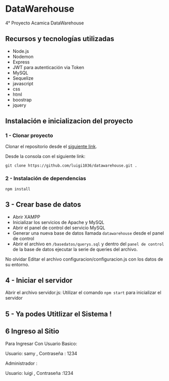 # DataWarehouse
4° Proyecto Acamica DataWarehouse

## Recursos y tecnologías utilizadas

- Node.js
- Nodemon
- Express
- JWT para autenticación via Token
- MySQL
- Sequelize
- javascript
- css
- html
- boostrap
- jquery

## Instalación e inicializacion del proyecto

### 1 - Clonar proyecto 

Clonar el repositorio desde el [siguiente link](https://github.com/luigi1036/datawarehouse.git).

Desde la consola con el siguiente link:

`git clone https://github.com/luigi1036/datawarehouse.git .`

### 2 - Instalación de dependencias 
```
npm install
```

## 3 - Crear base de datos 

- Abrir XAMPP
- Inicializar los servicios de Apache y MySQL
- Abrir el panel de control del servicio MySQL
- Generar una nueva base de datos llamada `datawarehouse` desde el panel de control
- Abrir el archivo en `/basedatos/querys.sql` y dentro del `panel de control` de la base de datos ejecutar la serie de queries del archivo.

No olvidar Editar el archivo configuracion/configuracion.js con los datos de su entorno.

## 4 - Iniciar el servidor 

Abrir el archivo servidor.js:
Utilizar el comando `npm start` para inicializar el servidor

## 5 - Ya podes Utitlizar el Sistema !


## 6 Ingreso al Sitio

Para Ingresar Con Usuario Basico:

Usuario: samy , Contraseña : 1234

Administrador :

Usuario: luigi , Contraseña :1234

